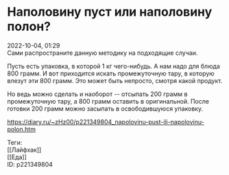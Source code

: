 Наполовину пуст или наполовину полон?
======================================

   
 2022-10-04, 01:29   
  Сами распространите данную методику на подходящие случаи.   
   
 Пусть есть упаковка, в которой 1 кг чего-нибудь. А нам надо для блюда 800 грамм. И вот приходится искать промежуточную тару, в которую влезут эти 800 грамм. Это может быть непросто, смотря какой продукт.   
   
 Но ведь можно сделать и наоборот -- отсыпать 200 грамм в промежуточную тару, а 800 грамм оставить в оригинальной. После готовки 200 грамм можно засыпать в освободившуюся упаковку.   
    
 <https://diary.ru/~zHz00/p221349804_napolovinu-pust-ili-napolovinu-polon.htm>   
   
 Теги:   
 [[Лайфхак]]   
 [[Еда]]   
 ID: p221349804